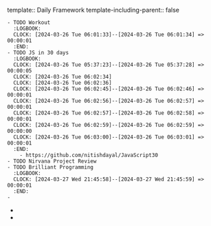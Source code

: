 template:: Daily Framework
template-including-parent:: false

	- TODO Workout
	  :LOGBOOK:
	  CLOCK: [2024-03-26 Tue 06:01:33]--[2024-03-26 Tue 06:01:34] =>  00:00:01
	  :END:
	- TODO JS in 30 days
	  :LOGBOOK:
	  CLOCK: [2024-03-26 Tue 05:37:23]--[2024-03-26 Tue 05:37:28] =>  00:00:05
	  CLOCK: [2024-03-26 Tue 06:02:34]
	  CLOCK: [2024-03-26 Tue 06:02:36]
	  CLOCK: [2024-03-26 Tue 06:02:45]--[2024-03-26 Tue 06:02:46] =>  00:00:01
	  CLOCK: [2024-03-26 Tue 06:02:56]--[2024-03-26 Tue 06:02:57] =>  00:00:01
	  CLOCK: [2024-03-26 Tue 06:02:57]--[2024-03-26 Tue 06:02:58] =>  00:00:01
	  CLOCK: [2024-03-26 Tue 06:02:59]--[2024-03-26 Tue 06:02:59] =>  00:00:00
	  CLOCK: [2024-03-26 Tue 06:03:00]--[2024-03-26 Tue 06:03:01] =>  00:00:01
	  :END:
		- https://github.com/nitishdayal/JavaScript30
	- TODO Nirvana Project Review
	- TODO Brilliant Programming
	  :LOGBOOK:
	  CLOCK: [2024-03-27 Wed 21:45:58]--[2024-03-27 Wed 21:45:59] =>  00:00:01
	  :END:
	-
-
-